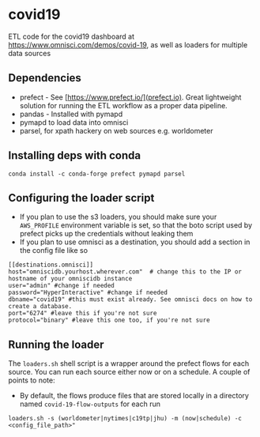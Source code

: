 # covid19
ETL code for the covid19 dashboard at https://www.omnisci.com/demos/covid-19, as well as loaders for multiple data sources

## Dependencies
- prefect - See [https://www.prefect.io/](prefect.io). Great lightweight solution for running the ETL workflow as a proper data pipeline.
- pandas - Installed with pymapd
- pymapd to load data into omnisci
- parsel, for xpath hackery on web sources e.g. worldometer
## Installing deps with conda

```
conda install -c conda-forge prefect pymapd parsel
```

## Configuring the loader script

- If you plan to use the s3 loaders, you should make sure your `AWS_PROFILE` environment variable is set, so that the boto script used by prefect picks up the credentials without leaking them
- If you plan to use omnisci as a destination, you should add a section in the config file like so

```
[[destinations.omnisci]]
host="omniscidb.yourhost.wherever.com"  # change this to the IP or hostname of your omniscidb instance
user="admin" #change if needed
password="HyperInteractive" #change if needed
dbname="covid19" #this must exist already. See omnisci docs on how to create a database.
port="6274" #leave this if you're not sure
protocol="binary" #leave this one too, if you're not sure
```

## Running the loader
The `loaders.sh` shell script is a wrapper around the prefect flows for each source. You can run each source either now or on a schedule. A couple of points to note:
- By default, the flows produce files that are stored locally in a directory named `covid-19-flow-outputs` for each run

```
loaders.sh -s (worldometer|nytimes|c19tp|jhu) -m (now|schedule) -c <config_file_path>"
```
